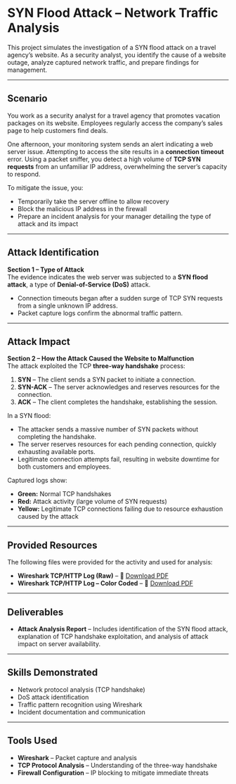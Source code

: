 # SYN Flood Attack – Network Traffic Analysis

This project simulates the investigation of a SYN flood attack on a travel agency’s website. As a security analyst, you identify the cause of a website outage, analyze captured network traffic, and prepare findings for management.

---

## Scenario
You work as a security analyst for a travel agency that promotes vacation packages on its website. Employees regularly access the company’s sales page to help customers find deals.

One afternoon, your monitoring system sends an alert indicating a web server issue. Attempting to access the site results in a **connection timeout** error. Using a packet sniffer, you detect a high volume of **TCP SYN requests** from an unfamiliar IP address, overwhelming the server’s capacity to respond.  

To mitigate the issue, you:
- Temporarily take the server offline to allow recovery
- Block the malicious IP address in the firewall
- Prepare an incident analysis for your manager detailing the type of attack and its impact

---

## Attack Identification

**Section 1 – Type of Attack**  
The evidence indicates the web server was subjected to a **SYN flood attack**, a type of **Denial-of-Service (DoS)** attack.  
- Connection timeouts began after a sudden surge of TCP SYN requests from a single unknown IP address.
- Packet capture logs confirm the abnormal traffic pattern.

---

## Attack Impact

**Section 2 – How the Attack Caused the Website to Malfunction**  
The attack exploited the TCP **three-way handshake** process:  
1. **SYN** – The client sends a SYN packet to initiate a connection.  
2. **SYN-ACK** – The server acknowledges and reserves resources for the connection.  
3. **ACK** – The client completes the handshake, establishing the session.  

In a SYN flood:
- The attacker sends a massive number of SYN packets without completing the handshake.
- The server reserves resources for each pending connection, quickly exhausting available ports.
- Legitimate connection attempts fail, resulting in website downtime for both customers and employees.

Captured logs show:
- **Green:** Normal TCP handshakes  
- **Red:** Attack activity (large volume of SYN requests)  
- **Yellow:** Legitimate TCP connections failing due to resource exhaustion caused by the attack

---

## Provided Resources
The following files were provided for the activity and used for analysis:
- **Wireshark TCP/HTTP Log (Raw)** – 📄 [Download PDF](./Wireshark_TCP_HTTP_log.pdf)  
- **Wireshark TCP/HTTP Log – Color Coded** – 📄 [Download PDF](./Wireshark_TCP_HTTP_log-Color_coded_TCP_log.pdf)  

---

## Deliverables
- **Attack Analysis Report** – Includes identification of the SYN flood attack, explanation of TCP handshake exploitation, and analysis of attack impact on server availability.

---

## Skills Demonstrated
- Network protocol analysis (TCP handshake)
- DoS attack identification
- Traffic pattern recognition using Wireshark
- Incident documentation and communication

---

## Tools Used
- **Wireshark** – Packet capture and analysis
- **TCP Protocol Analysis** – Understanding of the three-way handshake
- **Firewall Configuration** – IP blocking to mitigate immediate threats
